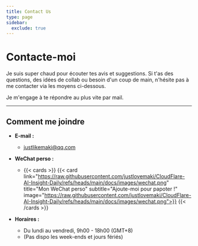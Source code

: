 ```yaml
---
title: Contact Us
type: page
sidebar:
  exclude: true
---
```

# Contacte-moi

Je suis super chaud pour écouter tes avis et suggestions. Si t'as des questions, des idées de collab ou besoin d'un coup de main, n'hésite pas à me contacter via les moyens ci-dessous.

Je m'engage à te répondre au plus vite par mail.

---

## **Comment me joindre**

*   **E-mail :**
    *   [justlikemaki@qq.com](mailto:justlikemaki@qq.com)

*   **WeChat perso :**
    *   {{< cards >}}
        {{< card link="https://raw.githubusercontent.com/justlovemaki/CloudFlare-AI-Insight-Daily/refs/heads/main/docs/images/wechat.png" title="Mon WeChat perso" subtitle="Ajoute-moi pour papoter !" image="https://raw.githubusercontent.com/justlovemaki/CloudFlare-AI-Insight-Daily/refs/heads/main/docs/images/wechat.png">}}
        {{< /cards >}}

*   **Horaires :**
    *   Du lundi au vendredi, 9h00 - 18h00 (GMT+8)
    *   (Pas dispo les week-ends et jours fériés)